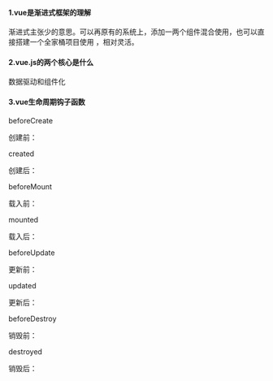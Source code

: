 #### 1.vue是渐进式框架的理解

渐进式主张少的意思。可以再原有的系统上，添加一两个组件混合使用，也可以直接搭建一个全家桶项目使用 ，相对灵活。

#### 2.vue.js的两个核心是什么

数据驱动和组件化

#### 3.vue生命周期钩子函数

beforeCreate  

创建前：

created

创建后：

beforeMount

载入前：

mounted

载入后：

beforeUpdate

更新前：

updated

更新后：

beforeDestroy

销毁前：

destroyed

销毁后：


